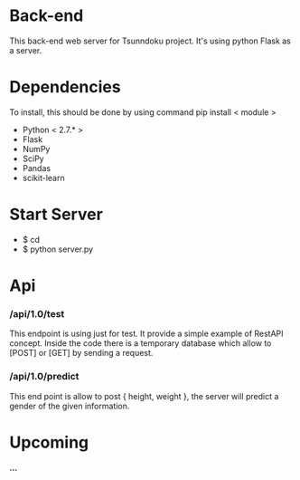 # Back-end
This back-end web server for Tsunndoku project.
It's using python Flask as a server.
# Dependencies
To install, this should be done by using command pip install < module >
* Python < 2.7.* >
* Flask
* NumPy
* SciPy
* Pandas
* scikit-learn
# Start Server
* $ cd <inside the directory>
* $ python server.py
# Api 
### /api/1.0/test
This endpoint is using just for test. It provide a simple example of RestAPI concept.
Inside the code there is a temporary database which allow to [POST] or [GET] by sending a request.
### /api/1.0/predict
This end point is allow to post { height, weight }, the server will predict a gender of the given information.
# Upcoming
#### ...